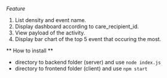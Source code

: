 *Feature*
1. List density and event name.
2. Display dashboard according to care_recipient_id.
3. View payload of the activity.
4. Display bar chart of the top 5 event that occuring the most.

** How to install **
- directory to backend folder (server) and use `node index.js`
- directory to frontend folder (client) and use `npm start`